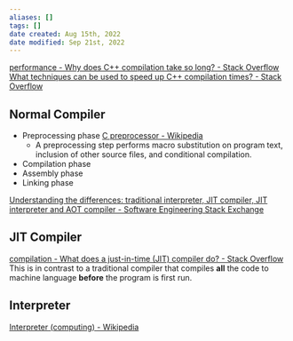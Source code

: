 ```yaml
---
aliases: []
tags: []
date created: Aug 15th, 2022
date modified: Sep 21st, 2022
---
```

[performance - Why does C++ compilation take so long? - Stack Overflow](https://stackoverflow.com/questions/318398/why-does-c-compilation-take-so-long)  
[What techniques can be used to speed up C++ compilation times? - Stack Overflow](https://stackoverflow.com/questions/373142/what-techniques-can-be-used-to-speed-up-c-compilation-times)

## Normal Compiler
- Preprocessing phase [C preprocessor - Wikipedia](https://en.wikipedia.org/wiki/C_preprocessor)
	- A preprocessing step performs macro substitution on program text, inclusion of other source files, and conditional compilation.
- Compilation phase
- Assembly phase
- Linking phase

[Understanding the differences: traditional interpreter, JIT compiler, JIT interpreter and AOT compiler - Software Engineering Stack Exchange](https://softwareengineering.stackexchange.com/questions/246094/understanding-the-differences-traditional-interpreter-jit-compiler-jit-interp)

## JIT Compiler
[compilation - What does a just-in-time (JIT) compiler do? - Stack Overflow](https://stackoverflow.com/questions/95635/what-does-a-just-in-time-jit-compiler-do?rq=1)  
This is in contrast to a traditional compiler that compiles **all** the code to machine language **before** the program is first run.

## Interpreter
[Interpreter (computing) - Wikipedia](https://en.wikipedia.org/wiki/Interpreter_(computing))


